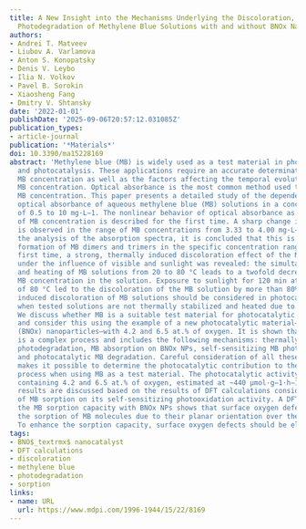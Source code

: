 ```yaml
---
title: A New Insight into the Mechanisms Underlying the Discoloration, Sorption, and
  Photodegradation of Methylene Blue Solutions with and without BNOx Nanocatalysts
authors:
- Andrei T. Matveev
- Liubov A. Varlamova
- Anton S. Konopatsky
- Denis V. Leybo
- Ilia N. Volkov
- Pavel B. Sorokin
- Xiaosheng Fang
- Dmitry V. Shtansky
date: '2022-01-01'
publishDate: '2025-09-06T20:57:12.031085Z'
publication_types:
- article-journal
publication: '*Materials*'
doi: 10.3390/ma15228169
abstract: 'Methylene blue (MB) is widely used as a test material in photodynamic therapy
  and photocatalysis. These applications require an accurate determination of the
  MB concentration as well as the factors affecting the temporal evolution of the
  MB concentration. Optical absorbance is the most common method used to estimate
  MB concentration. This paper presents a detailed study of the dependence of the
  optical absorbance of aqueous methylene blue (MB) solutions in a concentration range
  of 0.5 to 10 mg·L−1. The nonlinear behavior of optical absorbance as a function
  of MB concentration is described for the first time. A sharp change in optical absorption
  is observed in the range of MB concentrations from 3.33 to 4.00 mg·L−1. Based on
  the analysis of the absorption spectra, it is concluded that this is due to the
  formation of MB dimers and trimers in the specific concentration range. For the
  first time, a strong, thermally induced discoloration effect of the MB solution
  under the influence of visible and sunlight was revealed: the simultaneous illumination
  and heating of MB solutions from 20 to 80 °C leads to a twofold decrease in the
  MB concentration in the solution. Exposure to sunlight for 120 min at a temperature
  of 80 °C led to the discoloration of the MB solution by more than 80%. The thermally
  induced discoloration of MB solutions should be considered in photocatalytic experiments
  when tested solutions are not thermally stabilized and heated due to irradiation.
  We discuss whether MB is a suitable test material for photocatalytic experiments
  and consider this using the example of a new photocatalytic material—boron oxynitride
  (BNOx) nanoparticles—with 4.2 and 6.5 at.% of oxygen. It is shown that discoloration
  is a complex process and includes the following mechanisms: thermally induced MB
  photodegradation, MB absorption on BNOx NPs, self-sensitizing MB photooxidation,
  and photocatalytic MB degradation. Careful consideration of all these processes
  makes it possible to determine the photocatalytic contribution to the discoloration
  process when using MB as a test material. The photocatalytic activity of BNOx NPs
  containing 4.2 and 6.5 at.% of oxygen, estimated at ~440 μmol·g−1·h−1. The obtained
  results are discussed based on the results of DFT calculations considering the effect
  of MB sorption on its self-sensitizing photooxidation activity. A DFT analysis of
  the MB sorption capacity with BNOx NPs shows that surface oxygen defects prevent
  the sorption of MB molecules due to their planar orientation over the BNOx surface.
  To enhance the sorption capacity, surface oxygen defects should be eliminated.'
tags:
- BNO$_textrmx$ nanocatalyst
- DFT calculations
- discoloration
- methylene blue
- photodegradation
- sorption
links:
- name: URL
  url: https://www.mdpi.com/1996-1944/15/22/8169
---
```

